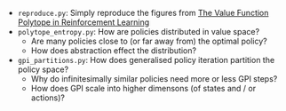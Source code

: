 - `reproduce.py`: Simply reproduce the figures from [The Value Function Polytope in Reinforcement Learning](https://arxiv.org/abs/1901.11524)
- `polytope_entropy.py`: How are policies distributed in value space?
  - Are many policies close to (or far away from) the optimal policy?
  - How does abstraction effect the distribution?
- `gpi_partitions.py`: How does generalised policy iteration partition the policy space?
  - Why do infinitesimally similar policies need more or less GPI steps?
  - How does GPI scale into higher dimensons (of states and / or actions)?
